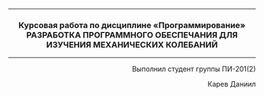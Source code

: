 
---
<h3  align="center">Курсовая работа по дисциплине «Программирование»<br> РАЗРАБОТКА ПРОГРАММНОГО ОБЕСПЕЧАНИЯ ДЛЯ ИЗУЧЕНИЯ МЕХАНИЧЕСКИХ КОЛЕБАНИЙ</h3>

---
<p  align="right">Выполнил студент группы ПИ-201(2)  </p>
<p  align="right">Карев Даниил   </p>
